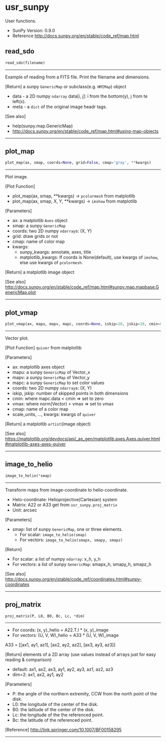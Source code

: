 <h1 id="usr_sunpy">usr_sunpy</h1>


User functions.
- SunPy Version: 0.9.0
- Reference http://docs.sunpy.org/en/stable/code_ref/map.html

<h2 id="usr_sunpy.read_sdo">read_sdo</h2>

```python
read_sdo(filename)
```

----------------------------------------------------------------------------
Example of reading from a FITS file. Print the filename and dimensions.

[Return] a sunpy `GenericMap` or subclass(e.g. `HMIMap`) object
- data - a 2D numpy `ndarray`
  data[i, j]: i from the bottom(y), j from te left(x).
- meta - a `dict` of the original image headr tags.

[See also]
- help(sunpy.map.GenericMap)
- http://docs.sunpy.org/en/stable/code_ref/map.html#using-map-objects

----------------------------------------------------------------------------

<h2 id="usr_sunpy.plot_map">plot_map</h2>

```python
plot_map(ax, smap, coords=None, grid=False, cmap='gray', **kwargs)
```

----------------------------------------------------------------------------
Plot image.

[Plot Function]
- plot_map(ax, smap, **kwargs)       -> `pcolormesh` from matplotlib
- plot_map(ax, smap, X, Y, **kwargs) -> `imshow` from matplotlib

[Parameters]
- ax: a matplotlib `Axes` object
- smap: a sunpy `GenericMap`
- coords: two 2D numpy `ndarray`s: (X, Y)
- grid: draw grids or not
- cmap: name of color map
- kwargs:
  - sunpy_kwargs: annotate, axes, title
  - matplotlib_kwargs:
    If coords is None(default), use kwargs of `imshow`,
    else use kwargs of `pcolormesh`.

[Return] a matplotlib image object

[See also]
http://docs.sunpy.org/en/stable/code_ref/map.html#sunpy.map.mapbase.GenericMap.plot

----------------------------------------------------------------------------

<h2 id="usr_sunpy.plot_vmap">plot_vmap</h2>

```python
plot_vmap(ax, mapu, mapv, mapc, coords=None, iskip=10, jskip=10, cmin=0.0, vmax=1000.0, cmap='binary', scale_units='xy', scale=20.0, minlength=0.05, width=0.003, headlength=6, headwidth=5, headaxislength=3, **kwargs)
```

----------------------------------------------------------------------------
Vector plot.

[Plot Function] `quiver` from matplotlib

[Parameters]
- ax: matplotlib axes object
- mapu: a sunpy `GenericMap` of Vector_x
- mapv: a sunpy `GenericMap` of Vector_y
- mapc: a sunpy `GenericMap` to set color values
- coords: two 2D numpy `ndarray`s: (X, Y)
- iskip, jskip: number of skipped points in both dimensions
- cmin: where mapc.data < cmin => set to zero
- vmax: where norm(Vector) > vmax => set to vmax
- cmap: name of a color map
- scale_units, ..., kwargs: kwargs of `quiver`

[Return] a matplotlib `artist`(image object)

[See also]
https://matplotlib.org/devdocs/api/_as_gen/matplotlib.axes.Axes.quiver.html#matplotlib-axes-axes-quiver

----------------------------------------------------------------------------

<h2 id="usr_sunpy.image_to_helio">image_to_helio</h2>

```python
image_to_helio(*smap)
```

----------------------------------------------------------------------------
Transform maps from image-coordinate to helio-coordinate.
- Helo-coordinate: Helioprojective(Cartesian) system
- Matrix: A22 or A33 get from `usr_sunpy.proj_matrix`
- Unit: arcsec

[Parameters]
- smap: list of sunpy `GenericMap`, one or three elements.
  - For scalar: `image_to_helio(smap)`
  - For vectors: `image_to_helio(smapx, smapy, smapz)`

[Return]
- For scalar: a list of numpy `ndarray`: x_h, y_h
- For vectors: a list of sunpy `GenericMap`: smapx_h, smapy_h, smapz_h

[See also]
http://docs.sunpy.org/en/stable/code_ref/coordinates.html#sunpy-coordinates

----------------------------------------------------------------------------

<h2 id="usr_sunpy.proj_matrix">proj_matrix</h2>

```python
proj_matrix(P, L0, B0, Bc, Lc, *dim)
```

----------------------------------------------------------------------------
- For coords: (x, y)_helio = A22.T.I * (x, y)_image
- For vectors: (U, V, W)_helio = A33 * (U, V, W)_image

 A33 = [[ax1, ay1, az1],
        [ax2, ay2, az2],
        [ax3, ay3, az3]]

[Return] elements of a 2D array
        (use values instead of arrays just for easy reading & comparison)
- default: ax1, ax2, ax3, ay1, ay2, ay3, az1, az2, az3
-   dim=2: ax1, ax2, ay1, ay2

[Parameters]
-  P: the angle of the northern extremity, CCW from the north point of the disk.
- L0: the longitude of the center of the disk.
- B0: the latitude of the center of the disk.
- Lc: the longitude of the the referenced point.
- Bc: the latitude of the referenced point.

[Reference]
http://link.springer.com/10.1007/BF00158295

----------------------------------------------------------------------------

